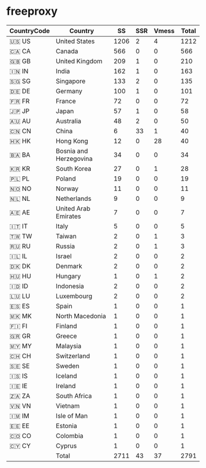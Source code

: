 # freeproxy

|CountryCode|Country|SS|SSR|Vmess|Total|
|  ----  | ----  |  ----  | ----  |  ----  | ----  |
|🇺🇸 US|United States|1206|2|4|1212|
|🇨🇦 CA|Canada|566|0|0|566|
|🇬🇧 GB|United Kingdom|209|1|0|210|
|🇮🇳 IN|India|162|1|0|163|
|🇸🇬 SG|Singapore|133|2|0|135|
|🇩🇪 DE|Germany|100|1|0|101|
|🇫🇷 FR|France|72|0|0|72|
|🇯🇵 JP|Japan|57|1|0|58|
|🇦🇺 AU|Australia|48|2|0|50|
|🇨🇳 CN|China|6|33|1|40|
|🇭🇰 HK|Hong Kong|12|0|28|40|
|🇧🇦 BA|Bosnia and Herzegovina|34|0|0|34|
|🇰🇷 KR|South Korea|27|0|1|28|
|🇵🇱 PL|Poland|19|0|0|19|
|🇳🇴 NO|Norway|11|0|0|11|
|🇳🇱 NL|Netherlands|9|0|0|9|
|🇦🇪 AE|United Arab Emirates|7|0|0|7|
|🇮🇹 IT|Italy|5|0|0|5|
|🇹🇼 TW|Taiwan|2|0|1|3|
|🇷🇺 RU|Russia|2|0|1|3|
|🇮🇱 IL|Israel|2|0|0|2|
|🇩🇰 DK|Denmark|2|0|0|2|
|🇭🇺 HU|Hungary|1|0|1|2|
|🇮🇩 ID|Indonesia|2|0|0|2|
|🇱🇺 LU|Luxembourg|2|0|0|2|
|🇪🇸 ES|Spain|1|0|0|1|
|🇲🇰 MK|North Macedonia|1|0|0|1|
|🇫🇮 FI|Finland|1|0|0|1|
|🇬🇷 GR|Greece|1|0|0|1|
|🇲🇾 MY|Malaysia|1|0|0|1|
|🇨🇭 CH|Switzerland|1|0|0|1|
|🇸🇪 SE|Sweden|1|0|0|1|
|🇮🇸 IS|Iceland|1|0|0|1|
|🇮🇪 IE|Ireland|1|0|0|1|
|🇿🇦 ZA|South Africa|1|0|0|1|
|🇻🇳 VN|Vietnam|1|0|0|1|
|🇮🇲 IM|Isle of Man|1|0|0|1|
|🇪🇪 EE|Estonia|1|0|0|1|
|🇨🇴 CO|Colombia|1|0|0|1|
|🇨🇾 CY|Cyprus|1|0|0|1|
||Total|2711|43|37|2791|
